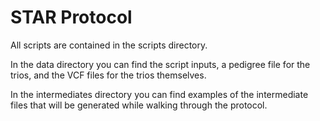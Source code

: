 # STAR Protocol

All scripts are contained in the scripts directory.

In the data directory you can find the script inputs, a pedigree file for the trios, and the VCF files for the trios themselves. 

In the intermediates directory you can find examples of the intermediate files that will be generated while walking through the protocol.
